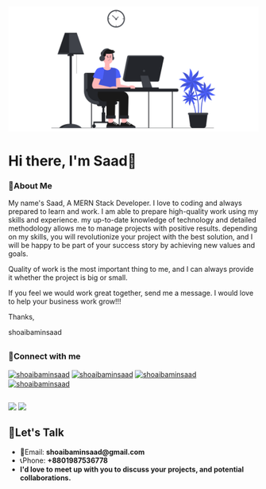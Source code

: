 ![GitHub Logo](/github-01.png)
# Hi there, I'm Saad👋

### 📖About Me

My name's Saad, A MERN Stack Developer. I love to coding and always prepared to learn and work. I am able to prepare high-quality work using my skills and experience. my up-to-date knowledge of technology and detailed methodology allows me to manage projects with positive results. depending on my skills, you will revolutionize your project with the best solution, and I will be happy to be part of your success story by achieving new values and goals.

Quality of work is the most important thing to me, and I can always provide it whether the project is big or small.

If you feel we would work great together, send me a message. I would love to help your business work grow!!!

Thanks,

shoaibaminsaad


##

### 🔗Connect with me
<a href="https://twitter.com/shoaibaminsaad" target="blank"><img align="center" src="https://raw.githubusercontent.com/rahuldkjain/github-profile-readme-generator/master/src/images/icons/Social/twitter.svg" alt="shoaibaminsaad" height="30" width="40" /></a>
<a href="https://linkedin.com/in/shoaibaminsaad" target="blank"><img align="center" src="https://raw.githubusercontent.com/rahuldkjain/github-profile-readme-generator/master/src/images/icons/Social/linked-in-alt.svg" alt="shoaibaminsaad" height="30" width="40" /></a>
<a href="https://fb.com/shoaibaminsaad" target="blank"><img align="center" src="https://raw.githubusercontent.com/rahuldkjain/github-profile-readme-generator/master/src/images/icons/Social/facebook.svg" alt="shoaibaminsaad" height="30" width="40" /></a>
<a href="https://instagram.com/shoaibaminsaad" target="blank"><img align="center" src="https://raw.githubusercontent.com/rahuldkjain/github-profile-readme-generator/master/src/images/icons/Social/instagram.svg" alt="shoaibaminsaad" height="30" width="40" /></a>
</p>

##

<img src="https://github-readme-stats.vercel.app/api?username=shoaibaminsaad&&show_icons=true&title_color=ffffff&icon_color=4D61FC&text_color=ffffff&bg_color=0D1117">

<img src="https://github-readme-stats.vercel.app/api/top-langs/?username=shoaibaminsaad&card_width=500&&show_icons=true&title_color=ffffff&icon_color=bb2acf&text_color=ffffff&bg_color=0D1117">


## 💬Let's Talk

- 📧Email: __shoaibaminsaad@gmail.com__
- 📞Phone: __+8801987536778__
- __I'd love to meet up with you to discuss your projects, and potential collaborations.__


